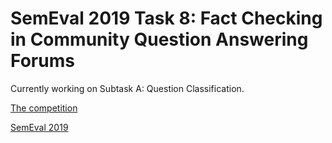 # SemEval 2019 Task 8: Fact Checking in Community Question Answering Forums 

Currently working on Subtask A: Question Classification.

[The competition](https://competitions.codalab.org/competitions/20022)

[SemEval 2019](http://alt.qcri.org/semeval2019/index.php?id=tasks)

